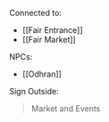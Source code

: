 Connected to:
- [[Fair Entrance]]
- [[Fair Market]]

NPCs:
- [[Odhran]]

Sign Outside:
> Market and Events